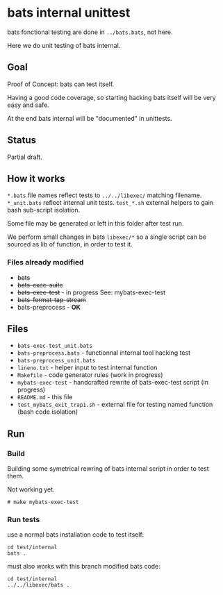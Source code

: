 # bats internal unittest

bats fonctional testing are done in `../bats.bats`, not here.

Here we do unit testing of bats internal.

## Goal

Proof of Concept: bats can test itself.

Having a good code coverage, so starting hacking bats itself will be very easy
and safe.

At the end bats internal will be "documented" in unittests.

## Status

Partial draft.

## How it works

`*.bats` file names reflect tests to `../../libexec/` matching filename.
`*_unit.bats` reflect internal unit tests.
`test_*.sh` external helpers to gain bash sub-script isolation.

Some file may be generated or left in this folder after test run.

We perform small changes in bats `libexec/*` so a single script can be sourced
as lib of function, in order to test it.

### Files already modified

* ~~bats~~
* ~~bats-exec-suite~~
* ~~bats-exec-test~~ - in progress See: mybats-exec-test
* ~~bats-format-tap-stream~~
* bats-preprocess - **OK**

## Files
* `bats-exec-test_unit.bats`
* `bats-preprocess.bats` - functionnal internal tool hacking test
* `bats-preprocess_unit.bats`
* `lineno.txt` - helper input to test internal function
* `Makefile` - code generator rules (work in progress)
* `mybats-exec-test` - handcrafted rewrite of bats-exec-test script (in
  progress)
* `README.md` - this file
* `test_mybats_exit_trap1.sh` - external file for testing named function (bash
  code isolation)

## Run

### Build

Building some symetrical rewring of bats internal script in order to test them.

Not working yet.
```
# make mybats-exec-test
```

### Run tests
use a normal bats installation code to test itself:

```
cd test/internal
bats .
```

must also works with this branch modified bats code:

```
cd test/internal
../../libexec/bats .
```
